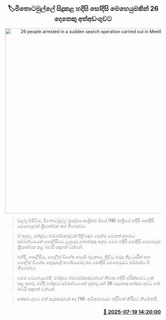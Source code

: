 <p align='center'><b><h2 align='center' title='26 people arrested in a sudden search operation carried out in Meethotamulla'>🏷මීතොටමුල්ලේ සිදුකළ හදිසි සෝදිසි මෙහෙයුමකින් 26 දෙනෙකු අත්අඩංගුවට</h2></b></p>
<p align='center'><img src='https://helakuru.sgp1.cdn.digitaloceanspaces.com/esana/images/lib/kashmir-arrest.jpg' width='600' alt='26 people arrested in a sudden search operation carried out in Meethotamulla'></p>

> වැල්ලම්පිටිය, මීතොටමුල්ල ප්‍රදේශය ආශ්‍රිතව ඊයේ (18) රාත්‍රියේ හදිසි සෝදිසි මෙහෙයුමක් ක්‍රියාත්මක කර තිබෙනවා.

> ඒ අනුව, මත්ද්‍රව්‍ය ජාවාරම්කරුවන් පිළිබඳව මෙන්ම වෙනත් අපරාධ සම්බන්ධයෙන් පොලීසියට ලැබුණු තොරතුරු අනුව මෙම හදිසි සෝදිසි මෙහෙයුම ක්‍රියාත්මක කළ බවයි සඳහන් වන්නේ.

> එහිදී, පොලීසිය, පොලිස් විශේෂ කාර්ය බලකාය, ත්‍රිවිධ හමුදා නිලධාරීන් සහ පොලිස් විශේෂ යතුරුපැදි කණ්ඩායම්ද එම සෝදිසි මෙහෙයුමට සම්බන්ධ වී තිබෙනවා.

> මෙම මෙහෙයුමේදී  මත්ද්‍රව්‍ය ජාවාරම්කරුවන්ගේ නිවාස හදිසි පරික්ෂාවට ලක් කළ අතර, එහිදී මත්ද්‍රව්‍ය සම්බන්ධයෙන් පුද්ගලයන් 26 දෙනෙකු අත්අඩංගුවට ගත් බවයි සඳහන් වන්නේ.

> අත්අඩංගුවට ගත් සැකකරුවන් අද (19)  අධිකරණයට ඉදිරිපත් කිරීමට නියමිතයි.



<h3 align='right'><a href='https://www.helakuru.lk/esana/p/111999/'>📅 2025-07-19 14:20:00</a></h3>
